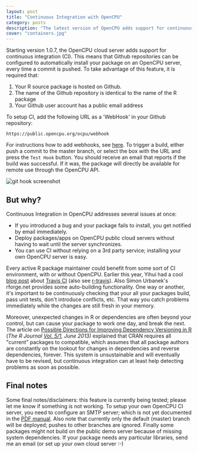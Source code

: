 ```yaml
---
layout: post
title: "Continuous Integration with OpenCPU"
category: posts
description: "The latest version of OpenCPU adds support for continuous integration. Any R package that is hosted on Github is supported."
cover: "containers.jpg"
---
```


Starting version 1.0.7, the OpenCPU cloud server adds support for continuous integration (CI). This means that Github repositories can be configured to automatically install your package on an OpenCPU server, every time a commit is pushed. To take advantage of this feature, it is required that:

<ol>
	<li>Your R source package is hosted on Github.</li>
	<li>The name of the Github repository is identical to the name of the R package</li>
	<li>Your Github user account has a public email address</li>
</ol>

To setup CI, add the following URL as a 'WebHook' in your Github repository: 

    https://public.opencpu.org/ocpu/webhook

For instructions how to add webhooks, see [here](https://help.github.com/articles/post-receive-hooks). To trigger a build, either push a commit to the master branch, or select the box with the URL and press the <code>Test Hook</code> button. You should receive an email that reports if the build was successful. If it was, the package will directly be available for remote use through the OpenCPU API.

<img class="img-thumbnail img-responsive" src="../../images/githook.png" alt="git hook screenshot">

## But why?

Continuous Integration in OpenCPU addresses several issues at once:

<ul>
	<li>If you introduced a bug and your package fails to install, you get notified by email immediately.</li>
	<li>Deploy packages/apps on OpenCPU public cloud servers without having to wait until the server synchronizes.</li>
	<li>You can use CI without relying on a 3rd party service; installing your own OpenCPU server is easy.</li>
</ul>

Every active R package maintainer could benefit from some sort of CI environment, with or without OpenCPU. Earlier this year, Yihui had a cool [blog post](http://yihui.name/en/2013/04/travis-ci-for-r/) about [Travis CI](https://travis-ci.org/) (also see [r-travis](https://github.com/craigcitro/r-travis)). Also Simon Urbanek's rforge.net provides some auto-building functionality. One way or another, it's important to be continuously checking that your all your packages build, pass unit tests, don't introduce conflicts, etc. That way you catch problems immediately while the changes are still fresh in your memory.

Moreover, unexpected changes in R or dependencies are often beyond your control, but can cause your package to work one day, and break the next. The article on [Possible Directions for Improving Dependency Versioning in R](http://arxiv.org/abs/1303.2140) (<i>The R Journal [Vol. 5/1](http://journal.r-project.org/archive/2013-1), June 2013)</i> explained that CRAN requires all "current" packages to compatible, which assumes that all package authors are constantly on the lookout for changes in dependencies and reverse dependencies, forever. This system is unsustainable and will eventually have to be revised, but continuous integration can at least help detecting problems as soon as possible.

## Final notes

Some final notes/disclaimers: this feature is currently being tested; please let me know if something is not working. To setup your own OpenCPU CI server, you need to configure an SMTP server; which is not yet documented in the [PDF manual](http://jeroenooms.github.com/opencpu-manual/opencpu-manual.pdf). Also note that currently only the default (master) branch will be deployed; pushes to other branches are ignored. Finally some packages might not build on the public demo server because of missing system dependencies. If your package needs any particular libraries, send me an email (or set up your own cloud server :-)
